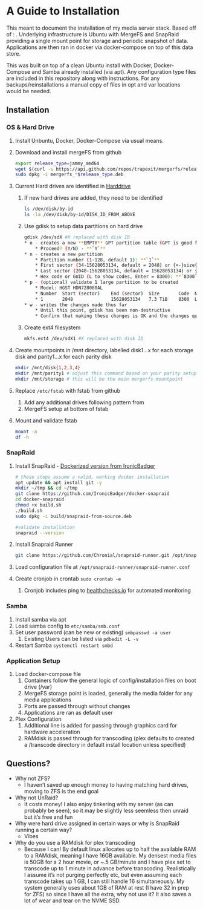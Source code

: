 # A Guide to Installation

This meant to document the installation of my media server stack. Based off of : . Underlying infrastructure is Ubuntu with MergeFS and SnapRaid providing a single mount point for storage and periodic snapshot of data. Applications are then ran in docker via docker-compose on top of this data store. 

This was built on top of a clean Ubuntu install with Docker, Docker-Compose and Samba already installed (via apt). Any configuration type files are included in this repository along with instructions. For any backups/reinstallations a manual copy of files in opt and var locations would be needed. 

## Installation

### OS & Hard Drive

1. Install Unbuntu, Docker, Docker-Compose via usual means. 
2. Download and install mergeFS from github
    
    ```bash
    export release_type=jammy_amd64
    wget $(curl -s https://api.github.com/repos/trapexit/mergerfs/releases/latest | jq -r ".assets[] | select(.name | test(\"${release_type}\")) | .browser_download_url")
    sudo dpkg -i mergerfs_*$release_type.deb
    ```
    
3. Current Hard drives are identified in [Harddrive](harddrive_id_list.txt) 
    1. If new hard drives are added, they need to be identified
        
        ```bash
        ls /dev/disk/by-id
        ls -la /dev/disk/by-id/DISK_ID_FROM_ABOVE
        ```
        
    2. Use gdisk to setup data partitions on hard drive
        
        ```bash
        gdisk /dev/sdX #X replaced with disk ID
        * o - creates a new **EMPTY** GPT partition table (GPT is good for large drives over 3TB)
            * Proceed? (Y/N) - **`Y`**
        * n - creates a new partition
            * Partition number (1-128, default 1): **`1`**
            * First sector (34-15628053134, default = 2048) or {+-}size{KMGTP}: **`leave blank`**
            * Last sector (2048-15628053134, default = 15628053134) or {+-}size{KMGTP}: **`leave blank`**
            * Hex code or GUID (L to show codes, Enter = 8300): **`8300`**
        * p - (optional) validate 1 large partition to be created
            * Model: HGST HDN728080AL
            * Number  Start (sector)    End (sector)  Size       Code  Name
            * 1       2048              15628053134   7.3 TiB    8300  Linux filesystem
        * w - writes the changes made thus far
            * Until this point, gdisk has been non-destructive
            * Confirm that making these changes is OK and the changes queued so far will be executed
        ```
        
    3. Create ext4 filesystem 
        
        ```bash
        mkfs.ext4 /dev/sdX1 #X replaced with disk ID
        ```
        
4. Create mountpoints in /mnt directory, labelled disk1…x for each storage disk and parity1…x for each parity disk 
    
    ```bash
    mkdir /mnt/disk{1,2,3,4}
    mkdir /mnt/parity1 # adjust this command based on your parity setup
    mkdir /mnt/storage # this will be the main mergerfs mountpoint
    ```
    
5. Replace `/etc/fstab` with fstab from github
    1. Add any additional drives following pattern from <link>
    2. MergeFS setup at bottom of fstab
6. Mount and validate fstab
    
    ```bash
    mount -a
    df -h
    ```
    

### SnapRaid

1. Install SnapRaid - [Dockerized version from IronicBadger](https://github.com/IronicBadger/docker-snapraid)
    
    ```bash
    # these steps assume a valid, working docker installation
    apt update && apt install git -y
    mkdir ~/tmp && cd ~/tmp
    git clone https://github.com/IronicBadger/docker-snapraid
    cd docker-snapraid
    chmod +x build.sh
    ./build.sh
    sudo dpkg -i build/snapraid-from-source.deb
    
    #validate installation
    snapraid --version
    ```
    
2. Install Snapraid Runner
    
    ```bash
    git clone https://github.com/Chronial/snapraid-runner.git /opt/snapraid-runner
    ```
    
3. Load configuration file at `/opt/snapraid-runner/snapraid-runner.conf`
4. Create cronjob in crontab `sudo crontab -e`
    1. Cronjob includes ping to [healthchecks.io](http://healthchecks.io) for automated monitoring

### Samba

1. Install samba via apt
2. Load samba config to `etc/samba/smb.conf`
3. Set user password (can be new or existing) `smbpasswd -a user`
    1. Existing Users can be listed via `pdbedit -L -v`
4. Restart Samba `systemctl restart smbd`

### Application Setup

1. Load docker-compose file
    1. Containers follow the general logic of config/installation files on boot drive (/var)
    2. MergeFS storage point is loaded, generally the media folder for any media applications
    3. Ports are passed through without changes
    4. Applications are ran as default user
2. Plex Configuration
    1. Additional line is added for passing through graphics card for hardware acceleration
    2. RAMdisk is passed through for transcoding (plex defaults to created a /transcode directory in default install location unless specified)

## Questions?

- Why not ZFS?
    - I haven’t saved up enough money to having matching hard drives, moving to ZFS is the end goal
- Why not UnRaid?
    - It costs money! I also enjoy tinkering with my server (as can probably be seen), so it may be slightly less seemless then unraid but it’s free and fun
- Why were hard drive assigned in certain ways or why is SnapRaid running a certain way?
    - Vibes
- Why do you use a RAMdisk for plex transcoding
    - Because I can! By default linux allocates up to half the available RAM to a RAMdisk, meaning I have 16GB available. My densest media files is 50GB for a 2 hour movie, or ~.5 GB/minute and I have plex set to transcode up to 1 minute in advance before transcoding. Realistically I assume it’s not purging perfectly etc, but even assuming each transcode takes up 1 GB, I can still handle 16 simultaneously. My system generally uses about 1GB of RAM at rest (I have 32 in prep for ZFS) so since I have all the extra, why not use it? It also saves a lot of wear and tear on the NVME SSD.
